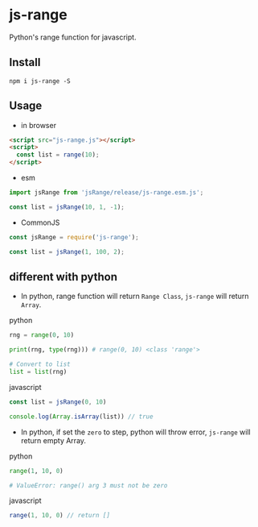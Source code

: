 # js-range

Python's range function for javascript.

## Install

``` shell
npm i js-range -S
```

## Usage

- in browser

``` html
<script src="js-range.js"></script>
<script>
  const list = range(10);
</script>
```

- esm

``` js
import jsRange from 'jsRange/release/js-range.esm.js';

const list = jsRange(10, 1, -1);
```

- CommonJS

``` js
const jsRange = require('js-range');

const list = jsRange(1, 100, 2);
```

## different with python

- In python, range function will return `Range Class`, `js-range` will return `Array`.

python

``` python
rng = range(0, 10)

print(rng, type(rng))) # range(0, 10) <class 'range'>

# Convert to list
list = list(rng)
```

javascript

``` js
const list = jsRange(0, 10)

console.log(Array.isArray(list)) // true
```

- In python, if set the `zero` to step, python will throw error, `js-range` will return empty Array.

python

``` python
range(1, 10, 0)

# ValueError: range() arg 3 must not be zero
```

javascript

``` js
range(1, 10, 0) // return []
```
